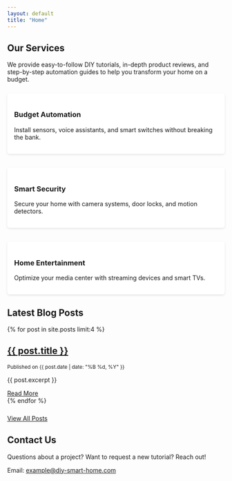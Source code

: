 ```yaml
---
layout: default
title: "Home"
---
```


<!-- ========== Services Section ========== -->
<section id="services" class="container">
  <h2>Our Services</h2>
  <p>We provide easy-to-follow DIY tutorials, in-depth product reviews, and step-by-step automation guides to help you transform your home on a budget.</p>

  <div style="display: flex; gap: 2rem; flex-wrap: wrap; margin-top: 1.5rem;">
    <div style="flex: 1; min-width: 280px; background: #fff; padding: 1rem; border-radius: 5px; box-shadow: 0 2px 5px rgba(0,0,0,0.1);">
      <h3>Budget Automation</h3>
      <p>Install sensors, voice assistants, and smart switches without breaking the bank.</p>
    </div>
    <div style="flex: 1; min-width: 280px; background: #fff; padding: 1rem; border-radius: 5px; box-shadow: 0 2px 5px rgba(0,0,0,0.1);">
      <h3>Smart Security</h3>
      <p>Secure your home with camera systems, door locks, and motion detectors.</p>
    </div>
    <div style="flex: 1; min-width: 280px; background: #fff; padding: 1rem; border-radius: 5px; box-shadow: 0 2px 5px rgba(0,0,0,0.1);">
      <h3>Home Entertainment</h3>
      <p>Optimize your media center with streaming devices and smart TVs.</p>
    </div>
  </div>
</section>

<!-- ========== Blog Section ========== -->
<section id="blog" class="container">
  <h2>Latest Blog Posts</h2>
  <div class="post-listing">
    {% for post in site.posts limit:4 %}
      <div class="post-item">
        <h2><a href="{{ post.url | prepend: site.baseurl }}">{{ post.title }}</a></h2>
        <p><small>Published on {{ post.date | date: "%B %d, %Y" }}</small></p>
        <p>{{ post.excerpt }}</p>
        <a class="read-more" href="{{ post.url | prepend: site.baseurl }}">Read More</a>
      </div>
    {% endfor %}
  </div>
  <p style="margin-top: 1.5rem;">
    <a href="{{ '/blog' | prepend: site.baseurl }}" class="read-more">View All Posts</a>
  </p>
</section>

<!-- ========== Contact Section ========== -->
<section id="contact" class="container">
  <h2>Contact Us</h2>
  <p>Questions about a project? Want to request a new tutorial? Reach out!</p>
  <p>Email: <a href="mailto:example@diy-smart-home.com">example@diy-smart-home.com</a></p>
</section>

